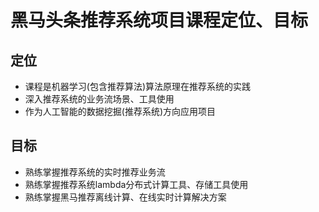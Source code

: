 # 黑马头条推荐系统项目课程定位、目标

## 定位

* 课程是机器学习(包含推荐算法)算法原理在推荐系统的实践
* 深入推荐系统的业务流场景、工具使用
* 作为人工智能的数据挖掘(推荐系统)方向应用项目

## 目标

* 熟练掌握推荐系统的实时推荐业务流
* 熟练掌握推荐系统lambda分布式计算工具、存储工具使用
* 熟练掌握黑马推荐离线计算、在线实时计算解决方案

